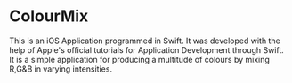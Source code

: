 # ColourMix

This is an iOS Application programmed in Swift. It was developed with the help of Apple's official tutorials for Application Development through Swift. 
It is a simple application for producing a multitude of colours by mixing R,G&B in varying intensities.
